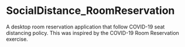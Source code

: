 # SocialDistance_RoomReservation
A desktop room reservation application that follow COVID-19 seat distancing policy. This was inspired by the COVID-19 Room Reservation exercise.
